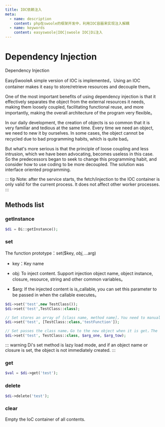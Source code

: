 ```yaml
---
title: IOC依赖注入
meta:
  - name: description
    content: php在swoole的框架开发中，利用IOC容器来实现注入解耦
  - name: keywords
    content: easyswoole|IOC|swoole IOC|Di注入
---
```



# Dependency Injection

Dependency Injection  

EasySwooleA simple version of IOC is implemented，Using an IOC container makes it easy to store/retrieve resources and decouple them。

One of the most important benefits of using dependency injection is that it effectively separates the object from the external resources it needs, making them loosely coupled, facilitating functional reuse, and more importantly, making the overall architecture of the program very flexible。

In our daily development, the creation of objects is so common that it is very familiar and tedious at the same time. Every time we need an object, we need to new it by ourselves. In some cases, the object cannot be recycled due to bad programming habits, which is quite bad。

But what's more serious is that the principle of loose coupling and less intrusion, which we have been advocating, becomes useless in this case. So the predecessors began to seek to change this programming habit, and consider how to use coding to be more decoupled. The solution was interface oriented programming.

::: tip
 Note: after the service starts, the fetch/injection to the IOC container is only valid for the current process. It does not affect other worker processes.
:::

## Methods list

### getInstance

```php
$di = Di::getInstance();
```

### set

The function prototype：set($key, $obj,...$arg)

- key：Key name

- obj:   To inject content. Support injection object name, object instance, closure, resource, string and other common variables。

- $arg:  If the injected content is is_callable, you can set this parameter to be passed in when the callable executes。

```php
$di->set('test',new TestClass());
$di->set('test',TestClass::class);

// Set stores an array of [class name, method name]，You need to manually call call_user_func() execution yourself (Do not misunderstand that the error and exception section demo will be executed automatically)
$di->set('test', [TestClass::class,'testFunction']);

// Set passes the class name，Go to the new object when it is get，The variable is passed into the constructor and returns the instantiated object
$di->set('test', TestClass::class, $arg_one, $arg_tow);
```

::: warning 
Di's set method is lazy load mode, and if an object name or closure is set, the object is not immediately created.
:::

### get

```php
$val = $di->get('test');
```

### delete

```php
$di->delete('test');
```

### clear

Empty the IoC container of all contents.





